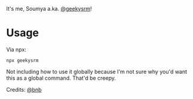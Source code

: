 It's me, Soumya a.ka. [@geekysrm](https://github.com/geekysrm)!

# Usage
Via npx:
```
npx geekysrm
```

Not including how to use it globally because I'm not sure why you'd want this as a global command. That'd be creepy.

Credits: 
[@bnb](https://github.com/bnb)